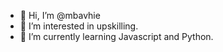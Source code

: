 - 👋 Hi, I’m @mbavhie
- 👀 I’m interested in upskilling.
- 🌱 I’m currently learning Javascript and Python.

<!---
mbavhie/mbavhie is a ✨ special ✨ repository because its `README.md` (this file) appears on your GitHub profile.
You can click the Preview link to take a look at your changes.
--->
